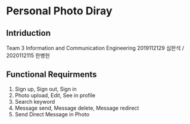 # Personal Photo Diray 

## Intriduction
  Team 3
    Information and Communication Engineering 
    2019112129 심판석  /   2020112115 한병헌


























## Functional Requirments
1. Sign up, Sign out, Sign in
2. Photo upload, Edit, See in profile
3. Search keyword
4. Message send, Message delete, Message redirect
5. Send Direct Message in Photo
